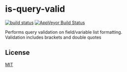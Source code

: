 # is-query-valid

[![build status](http://img.shields.io/travis/Balou9/is-query-valid.svg?style=flat)](http://travis-ci.org/Balou9/is-query-valid) [![AppVeyor Build Status](https://ci.appveyor.com/api/projects/status/github/Balou9/is-query-valid?branch=master&svg=true)](https://ci.appveyor.com/project/Balou9/is-query-valid)

Performs query validation on field/variable list formatting.  
Validation includes brackets and double quotes

## License

[MIT](./license.md)
